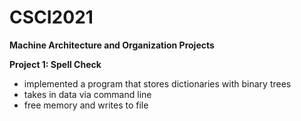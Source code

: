 # CSCI2021
__Machine Architecture and Organization Projects__

__Project 1: Spell Check__
- implemented a program that stores dictionaries with binary trees
- takes in data via command line
- free memory and writes to file

